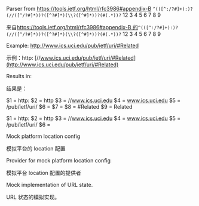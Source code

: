 Parser from https://tools.ietf.org/html/rfc3986#appendix-B
`^(([^:/?#]+):)?(//([^/?#]*))?([^?#]*)(\\?([^#]*))?(#(.*))?`
 12            3  4          5       6  7        8 9

来自[https://tools.ietf.org/html/rfc3986#appendix-B 的](https://tools.ietf.org/html/rfc3986#appendix-B)`^(([^:/?#]+):)?(//([^/?#]*))?([^?#]*)(\\?([^#]*))?(#(.*))?` 12 3 4 5 6 7 8 9

Example: http://www.ics.uci.edu/pub/ietf/uri/#Related

示例：http&#x3A; [//www.ics.uci.edu/pub/ietf/uri/#Related](http://www.ics.uci.edu/pub/ietf/uri/#Related)

Results in:

结果是：

$1 = http&#x3A;
$2 = http
$3 = //www.ics.uci.edu
$4 = www.ics.uci.edu
$5 = /pub/ietf/uri/
$6 = <undefined>
$7 = <undefined>
$8 = #Related
$9 = Related



$1 = http&#x3A; $2 = http $3 = //www.ics.uci.edu $4 = www.ics.uci.edu $5 = /pub/ietf/uri/ $6 =



Mock platform location config

模拟平台的 location 配置

Provider for mock platform location config

模拟平台 location 配置的提供者

Mock implementation of URL state.

URL 状态的模拟实现。